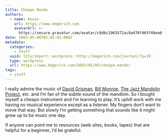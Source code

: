```yaml
---
title: Cheapo Mando
authors:
  - name: Kevin
    url: https://www.kmgerich.com
    avatarUrl: >-
      https://secure.gravatar.com/avatar/c8d6c1963572ac9a476fd65f48ea6f3a1741d7ed3b6520563cf90cb984419f86?s=96&d=mm&r=g
date: 2003-05-06T05:05:03.000Z
metadata:
  categories:
    - Stuff
  uuid: 11ty/import::wordpress::http://kmgerich.com/journal/?p=19
  type: wordpress
  url: https://www.kmgerich.com/2003/05/05/cheapo-mando/
tags:
  - stuff
---
```

I really admire the music of [David Grisman](http://www.acousticdisc.com/dgq_splash.html), [Bill Monroe](http://www.billmonroe.com/), [The Jazz Mandolin Project](http://www.jazzmandolinproject.com/), etc. and I’m fan of the subtle sound of the mandloin. So I bought myself a cheapo instrument and I’m learning to play. It’s uphill work with me having no musical experience except as a listener. My fingers don’t want to move that way. But slowly I’m getting something that sounds like it might grow up to be music one day.

If anyone can point me to resources (web sites, books, tapes) that are helpful for a beginner, I’d be grateful.
